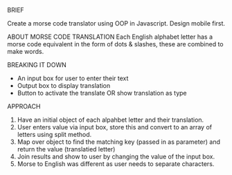 BRIEF

Create a morse code translator using OOP in Javascript. Design mobile first.

ABOUT MORSE CODE TRANSLATION
Each English alphabet letter has a morse code equivalent in the form of dots & slashes, these are combined to make words.

BREAKING IT DOWN

- An input box for user to enter their text
- Output box to display translation
- Button to activate the translate OR show translation as type

APPROACH

1. Have an initial object of each alpahbet letter and their translation.
2. User enters value via input box, store this and convert to an array of letters using split method.
3. Map over object to find the matching key (passed in as parameter) and return the value (translatied letter)
4. Join results and show to user by changing the value of the input box.
5. Morse to English was different as user needs to separate characters.
